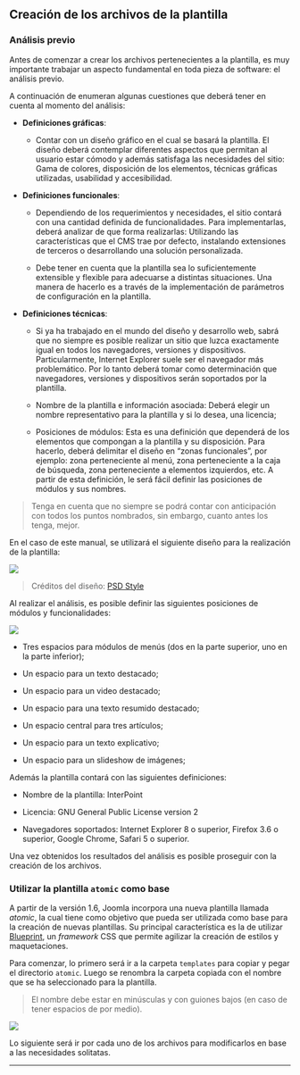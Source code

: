 ﻿

Creación de los archivos de la plantilla
----------------------------------------

### Análisis previo

Antes de comenzar a crear los archivos pertenecientes a la plantilla, es muy importante trabajar un aspecto fundamental en toda pieza de software: el análisis previo.

A continuación de enumeran algunas cuestiones que deberá tener en cuenta al momento del análisis:


* **Definiciones gráficas**:
	
	* Contar con un diseño gráfico en el cual se basará la plantilla. El diseño deberá contemplar diferentes aspectos que permitan al usuario estar cómodo y además satisfaga las necesidades del sitio: Gama de colores, disposición de los elementos, técnicas gráficas utilizadas, usabilidad y accesibilidad.
	
* **Definiciones funcionales**:

	* Dependiendo de los requerimientos y necesidades, el sitio contará con una cantidad definida de funcionalidades. Para implementarlas, deberá analizar de que forma realizarlas: Utilizando las características que el CMS trae por defecto, instalando extensiones de terceros o desarrollando una solución personalizada. 
	
	* Debe tener en cuenta que la plantilla sea lo suficientemente extensible y flexible para adecuarse a distintas situaciones. Una manera de hacerlo es a través de la implementación de parámetros de configuración en la plantilla.
	
* **Definiciones técnicas**:

	* Si ya ha trabajado en el mundo del diseño y desarrollo web, sabrá que no siempre es posible realizar un sitio que luzca exactamente igual en todos los navegadores, versiones y dispositivos. Particularmente, Internet Explorer suele ser el navegador más problemático. Por lo tanto deberá tomar como determinación que navegadores, versiones y dispositivos serán soportados por la plantilla.
	
	* Nombre de la plantilla e información asociada: Deberá elegir un nombre representativo para la plantilla y si lo desea, una licencia;
	
	* Posiciones de módulos: Esta es una definición que dependerá de los elementos que compongan a la plantilla y su disposición. Para hacerlo, deberá delimitar el diseño en “zonas funcionales”, por ejemplo: zona perteneciente al menú, zona perteneciente a la caja de búsqueda, zona perteneciente a elementos izquierdos, etc. A partir de esta definición, le será fácil definir las posiciones de módulos y sus nombres.


>Tenga en cuenta que no siempre se podrá contar con anticipación con todos los puntos nombrados, sin embargo, cuanto antes los tenga, mejor.


En el caso de este manual, se utilizará el siguiente diseño para la realización de la plantilla:

![](incluir/figuras/image14.png)


>Créditos del diseño: [PSD Style](http://psdstyle.net/)


Al realizar el análisis, es posible definir las siguientes posiciones de módulos y funcionalidades:

![](incluir/figuras/image22.png)


* Tres espacios para módulos de menús (dos en la parte superior, uno en la parte inferior);

* Un espacio para un texto destacado;

* Un espacio para un video destacado;

* Un espacio para una texto resumido destacado;

* Un espacio central para tres artículos;

* Un espacio para un texto explicativo;

* Un espacio para un slideshow de imágenes;


Además la plantilla contará con las siguientes definiciones:


* Nombre de la plantilla: InterPoint

* Licencia: GNU General Public License version 2

* Navegadores soportados: Internet Explorer 8 o superior, Firefox 3.6 o superior, Google Chrome, Safari 5 o superior.


Una vez obtenidos los resultados del análisis es posible proseguir con la creación de los archivos.



### Utilizar la plantilla `atomic` como base

A partir de la versión 1.6, Joomla incorpora una nueva plantilla llamada *atomic*, la cual tiene como objetivo que pueda ser utilizada como base para la creación de nuevas plantillas. Su principal característica es la de utilizar [Blueprint](http://www.blueprintcss.org/), un *framework* CSS que permite agilizar la creación de estilos y maquetaciones.

Para comenzar, lo primero será ir a la carpeta `templates` para copiar y pegar el directorio `atomic`. Luego se renombra la carpeta copiada con el nombre que se ha seleccionado para la plantilla.


>El nombre debe estar en minúsculas y con guiones bajos (en caso de tener espacios de por medio).


![](incluir/figuras/image51.png)

Lo siguiente será ir por cada uno de los archivos para modificarlos en base a las necesidades solitatas.



********************************

